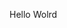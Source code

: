 Hello Wolrd












































































































































































































































































































































































































































































































































































































































































































































































































































































































































































































































































































































































































































































































































































































































































































































































































































































































































































































































































































































































































































































































































































































































































































































































































































































































































































































































































































































































































































































































































































































































































































































































































































































































































































































































































































































































































































































































































































































































































































































































































































































































































































































































































































































































































































































































































































































































































































































































































































































































































































































































































































































































































































































































































































































































































